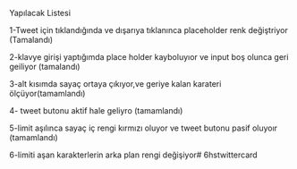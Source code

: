Yapılacak Listesi

1-Tweet için tıklandığında ve dışarıya tıklanınca
 placeholder renk değiştriyor (Tamalandı)

2-klavye girişi yaptığımda place holder kayboluyıor ve input boş olunca
geri geiliyor (tamalandı) 

3-alt kısımda sayaç ortaya çıkıyor,ve geriye kalan karateri ölçüyor(tamamlandı)

4- tweet butonu aktif hale geliyro (tamamlandı)

5-limit aşılınca sayaç iç rengi kırmızı oluyor ve tweet butonu pasif oluyoır (tamamlandı)

6-limiti aşan karakterlerin arka plan rengi değişiyor# 6hstwittercard

